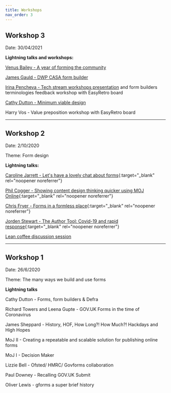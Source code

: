 ```yaml
---
title: Workshops
nav_order: 3
---
```

## Workshop 3
Date: 30/04/2021

**Lightning talks and workshops:**

[Venus Bailey - A year of forming the community](https://github.com/XGovFormBuilder/x-gov-form-community/blob/master/workshops/20210430/3rd_workshop_intro.pdf)

[James Gauld - DWP CASA form builder](https://github.com/XGovFormBuilder/x-gov-form-community/blob/master/workshops/20210430/casa-form-builder.pdf)

[Irina Pencheva - Tech stream workshops presentation](https://github.com/XGovFormBuilder/x-gov-form-community/blob/master/workshops/20210430/Tech_stream.pdf) and form builders terminologies feedback workshop with EasyRetro board

[Cathy Dutton - Minimum viable design](https://github.com/XGovFormBuilder/x-gov-form-community/blob/master/workshops/20210430/Design_workshop.pdf)

Harry Vos - Value preposition workshop with EasyRetro board


----
## Workshop 2
Date: 2/10/2020

Theme: Form design

**Lightning talks:**

[Caroline Jarrett - Let's have a lovely chat about forms](https://www.effortmark.co.uk/a-chat-about-forms-and-form-builders-xgov/){:target="_blank" rel="noopener noreferrer"}

[Phil Cogger - Showing content design thinking quicker using MOJ Online](https://github.com/XGovFormBuilder/x-gov-form-community/blob/master/workshops/20201002/moj.pdf){:target="_blank" rel="noopener noreferrer"}

[Chris Fryer - Forms in a formless place](https://github.com/XGovFormBuilder/x-gov-form-community/blob/master/workshops/20201002/cqc.pdf){:target="_blank" rel="noopener noreferrer"}

[Jorden Stewart - The Author Tool: Covid-19 and rapid response](https://github.com/XGovFormBuilder/x-gov-form-community/blob/master/workshops/20201002/ONS.pdf){:target="_blank" rel="noopener noreferrer"}

[Lean coffee discussion session](https://easyretro.io/publicboard/iHWefZJujXPkgLPVbXdgrUmpuBg2/e6dc7140-bf66-44e8-a0f0-05547fb9ffcd)

----
## Workshop 1
Date: 26/6/2020

Theme: The many ways we build and use forms

**Lightning talks**

Cathy Dutton - Forms, form builders & Defra

Richard Towers and Leena Gupte - GOV.UK Forms in the time of Coronavirus

James Sheppard - History, HOF, How Long?! How Much?! Hackdays and High Hopes

MoJ II - Creating a repeatable and scalable solution for publishing online forms

MoJ I - Decision Maker

Lizzie Bell - Ofsted/ HMRC/ Govforms collaboration

Paul Downey - Recalling GOV.UK Submit

Oliver Lewis - gforms a super brief history
